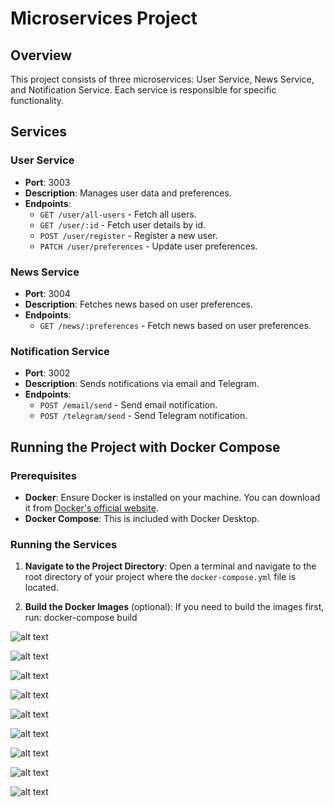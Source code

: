 # Microservices Project

## Overview

This project consists of three microservices: User Service, News Service, and Notification Service. Each service is responsible for specific functionality.

## Services

### User Service

- **Port**: 3003
- **Description**: Manages user data and preferences.
- **Endpoints**:
  - `GET /user/all-users` - Fetch all users.
  - `GET /user/:id` - Fetch user details by id.
  - `POST /user/register` - Register a new user.
  - `PATCH /user/preferences` - Update user preferences.

### News Service

- **Port**: 3004
- **Description**: Fetches news based on user preferences.
- **Endpoints**:
  - `GET /news/:preferences` - Fetch news based on user preferences.

### Notification Service

- **Port**: 3002
- **Description**: Sends notifications via email and Telegram.
- **Endpoints**:
  - `POST /email/send` - Send email notification.
  - `POST /telegram/send` - Send Telegram notification.

## Running the Project with Docker Compose

### Prerequisites

- **Docker**: Ensure Docker is installed on your machine. You can download it from [Docker's official website](https://www.docker.com/products/docker-desktop).
- **Docker Compose**: This is included with Docker Desktop.

### Running the Services

1. **Navigate to the Project Directory**: Open a terminal and navigate to the root directory of your project where the `docker-compose.yml` file is located.

2. **Build the Docker Images** (optional): If you need to build the images first, run:
   docker-compose build

![alt text](image-1.png)

![alt text](image-6.png)

![alt text](image-7.png)

![alt text](image-8.png)

![alt text](image.png)

![alt text](image-2.png)

![alt text](image-3.png)

![alt text](image-4.png)

![alt text](image-5.png)
